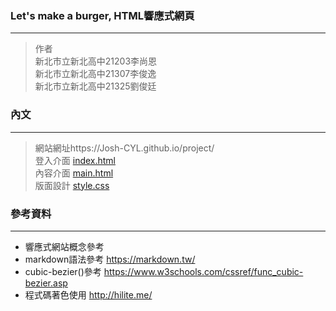 ### Let's make a burger, HTML響應式網頁
---
> 作者<br>
> 新北市立新北高中21203李尚恩<br>
> 新北市立新北高中21307李俊逸<br>
> 新北市立新北高中21325劉俊廷

### 內文
---
> 網站網址https://Josh-CYL.github.io/project/<br>
> 登入介面 [index.html](https://ntshtutorial.github.io/project/index.html)<br>
> 內容介面 [main.html](https://ntshtutorial.github.io/project/main.html)<br>
> 版面設計 [style.css](https://ntshtutorial.github.io/project/style.css)

### 參考資料
---
- 響應式網站概念參考
- markdown語法參考 <https://markdown.tw/>
- cubic-bezier()參考 <https://www.w3schools.com/cssref/func_cubic-bezier.asp>
- 程式碼著色使用 <http://hilite.me/>
